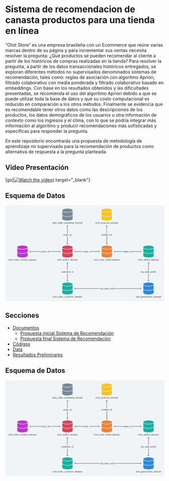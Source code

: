 # Sistema de recomendacion de canasta productos para una tienda en línea
“Olist Store” es una empresa brasileña con un Ecommerce que reúne varias marcas dentro de su página y para incrementar sus ventas necesita resolver la pregunta:
¿Qué productos se pueden recomendar al cliente a partir de los históricos de compras realizadas en la tienda?
Para resolver la pregunta, a partir de los datos transaccionales históricos entregados, se exploran diferentes métodos no supervisados denominados sistemas de recomendación, tales como: reglas de asociación con algoritmo Apriori, filtrado colaborativo con media ponderada y filtrado colaborativo basado en embeddings.
Con base en los resultados obtenidos y las dificultades presentadas, se recomienda el uso del algoritmo Apriori debido a que se puede utilizar toda la base de datos y que su costo computacional es reducido en comparación a los otros métodos.
Finalmente se evidencia que es recomendable tener otros datos como las descripciones de los productos, los datos demográficos de los usuarios u otra información de contexto como los ingresos y el clima, con lo que se podría integrar más información al algoritmo y producir recomendaciones más sofisticadas y específicas para responder la pregunta.

En este repositorio encontrarás una propuesta de metodología de aprendizaje no supervisado para la recomendación de productos como alternativa de respuesta a la pregunta planteada.

## Video Presentación
[go][![Watch the video](https://img.youtube.com/vi/w022VznKWVg/hqdefault.jpg)](https://www.youtube.com/watch?v=w022VznKWVgA){:target="_blank"}

## Esquema de Datos
![](./documentos/esquema_datos.png)

## Secciones 
* [Documentos](./documentos)
  * [Propuesta inicial Sistema de Recomendación](./documentos/Propuesta_inicial_Sistema_de_Recomendacion.pdf)
  * [Propuesta final Sistema de Recomendación](./documentos/Propuesta_final_Sistema_de_Recomendacion.pdf)
* [Códigos](./codigos)
* [Data](./data)
* [Resultados Preliminares](./resultados)

## Esquema de Datos
![](./documentos/esquema_datos.png)

